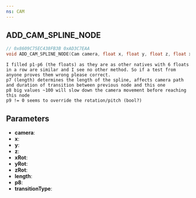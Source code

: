 ```yaml
---
ns: CAM
---
```

## ADD_CAM_SPLINE_NODE

```c
// 0x8609C75EC438FB3B 0xAD3C7EAA
void ADD_CAM_SPLINE_NODE(Cam camera, float x, float y, float z, float xRot, float yRot, float zRot, int length, int p8, int transitionType);
```

```
I filled p1-p6 (the floats) as they are as other natives with 6 floats in a row are similar and I see no other method. So if a test from anyone proves them wrong please correct.  
p7 (length) determines the length of the spline, affects camera path and duration of transition between previous node and this one  
p8 big values ~100 will slow down the camera movement before reaching this node  
p9 != 0 seems to override the rotation/pitch (bool?)  
```

## Parameters
* **camera**: 
* **x**: 
* **y**: 
* **z**: 
* **xRot**: 
* **yRot**: 
* **zRot**: 
* **length**: 
* **p8**: 
* **transitionType**: 

